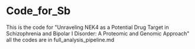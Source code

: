 # Code_for_Sb

This is the code for "Unraveling NEK4 as a Potential Drug Target in Schizophrenia and Bipolar I Disorder: A Proteomic and Genomic Approach" all the codes are in full_analysis_pipeline.md
